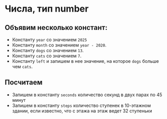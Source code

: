 # Числа, тип number

## Объявим несколько констант:

 * Константу `year` со значением `2025`
 * Константу `month` со значением `year - 2020`.
 * Константу `dogs` со значением `13`.
 * Константу `cats` со значением `7`.
 * Константу `left` и запишем в нее значение, на которое `dogs` больше чем `cats`.

## Посчитаем

 * Запишем в константу `seconds` количество секунд в двух парах по 45 минут
 * Запишем в константу `steps` количество ступенек в 10-этажном здании, если известно, что с этажа на этаж ведет 32 ступеньки
